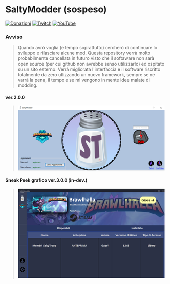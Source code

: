 # SaltyModder (sospeso)
[![Donazioni](https://img.shields.io/badge/Donate-PayPal-green.svg)](https://www.paypal.com/biz/fund?id=3VBKQPRDPE8ME) [![Twitch](https://img.shields.io/twitch/status/gabrylive_?style=social)](https://www.twitch.tv/gabrylive_) [![YouTube](https://img.shields.io/youtube/channel/views/UCaZBEMdNkpfz3gikdIjvLzg?label=YouTube&style=social)](https://www.youtube.com/channel/UCaZBEMdNkpfz3gikdIjvLzg)

### Avviso
>Quando avrò voglia (e tempo soprattutto) cercherò di continuare lo sviluppo e rilasciare alcune mod.
Questa repository verrà molto probabilmente cancellata in futuro visto che il softaware non sarà open source (per cui github non avrebbe senso utilizzarlo) ed ospitato su un sito esterno.
Verrà migliorata l'interfaccia e il software riscritto totalmente da zero utlizzando un nuovo framework, sempre se ne varrà la pena, il tempo e se mi vengono in mente idee malate di modding.

#### ver.2.0.0
>![immagine_demo](git-content/ST.PNG)

#### Sneak Peek grafico ver.3.0.0 (in-dev.)
>![immagine_demo](git-content/SM_snpk2.png)
